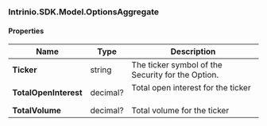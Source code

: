 [//]: # (CLASS:Intrinio.SDK.Model.OptionsAggregate)

[//]: # (KIND:object)

### Intrinio.SDK.Model.OptionsAggregate
#### Properties

[//]: # (START_DEFINITION)

Name | Type | Description
------------ | ------------- | -------------
**Ticker** | string | The ticker symbol of the Security for the Option. &nbsp;
**TotalOpenInterest** | decimal? | Total open interest for the ticker &nbsp;
**TotalVolume** | decimal? | Total volume for the ticker &nbsp;

[//]: # (END_DEFINITION)


